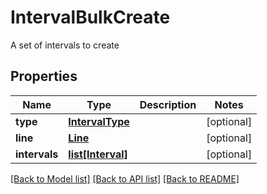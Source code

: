 # IntervalBulkCreate

A set of intervals to create
## Properties
Name | Type | Description | Notes
------------ | ------------- | ------------- | -------------
**type** | [**IntervalType**](IntervalType.md) |  | [optional] 
**line** | [**Line**](Line.md) |  | [optional] 
**intervals** | [**list[Interval]**](Interval.md) |  | [optional] 

[[Back to Model list]](../README.md#documentation-for-models) [[Back to API list]](../README.md#documentation-for-api-endpoints) [[Back to README]](../README.md)


